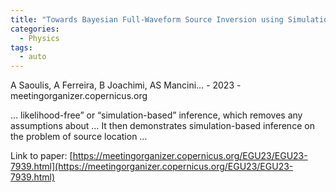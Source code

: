 ```yaml
---
title: "Towards Bayesian Full-Waveform Source Inversion using Simulation-Based Inference"
categories:
  - Physics
tags:
  - auto
---
```

A Saoulis, A Ferreira, B Joachimi, AS Mancini… - 2023 - meetingorganizer.copernicus.org

… likelihood-free” or “simulation-based” inference, which removes any assumptions about … It then demonstrates simulation-based inference on the problem of source location …

Link to paper: [https://meetingorganizer.copernicus.org/EGU23/EGU23-7939.html](https://meetingorganizer.copernicus.org/EGU23/EGU23-7939.html)
